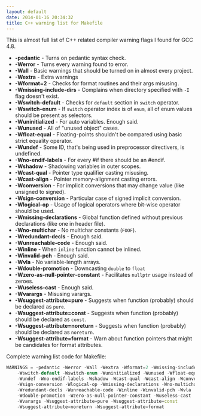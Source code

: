 ```yaml
---
layout: default
date: 2014-01-16 20:34:32
title: C++ warning list for Makefile
---
```


This is almost full list of C++ related compiler warning flags I found for GCC 4.8.

* **-pedantic** - Turns on pedantic syntax check.
* **-Werror** - Turns every warning found to error.
* **-Wall** - Basic warnings that should be turned on in almost every project.
* **-Wextra** - Extra warnings
* **-Wformat=2** - Checks for format routines and their args misusing.
* **-Wmissing-include-dirs** - Complains when directory specified with `-I` flag doesn't exist.
* **-Wswitch-default** - Checks for `default` section in `switch` operator.
* **-Wswitch-enum** - If `switch` operator index is of `enum`, all of enum values should be present as selectors.
* **-Wuninitialized** - For auto variables. Enough said.
* **-Wunused** - All of "unused object" cases.
* **-Wfloat-equal** - Floating-points shouldn't be compared using basic strict equality operator.
* **-Wundef** - Some ID, that's being used in preprocessor directivers, is undefined.
* **-Wno-endif-labels** - For every #if there should be an #endif.
* **-Wshadow** - Shadowing variables in outer scopes.
* **-Wcast-qual** - Pointer type qualifier casting misusing.
* **-Wcast-align** - Pointer memory-alignment casting errors.
* **-Wconversion** - For implicit conversions that may change value (like unsigned to signed).
* **-Wsign-conversion** - Particular case of signed implicit conversion.
* **-Wlogical-op** - Usage of logical operators where bit-wise operator should be used.
* **-Wmissing-declarations** - Global function defined without previous declarations (like one in header file).
* **-Wno-multichar** - No multichar constants (`FOOF`).
* **-Wredundant-decls** - Enough said.
* **-Wunreachable-code** - Enough said.
* **-Winline** - When `inline` function cannot be inlined.
* **-Winvalid-pch** - Enough said.
* **-Wvla** - No variable-length arrays.
* **-Wdouble-promotion** - Downcasting `double` to `float`
* **-Wzero-as-null-pointer-constant** - Facilitates `nullptr` usage instead of zeroes.
* **-Wuseless-cast** - Enough said.
* **-Wvarargs** - Misusing varargs.
* **-Wsuggest-attribute=pure** - Suggests when function (probably) should be declared as `pure`.
* **-Wsuggest-attribute=const** - Suggests when function (probably) should be declared as `const`.
* **-Wsuggest-attribute=noreturn** - Suggests when function (probably) should be declared as `noreturn`.
* **-Wsuggest-attribute=format** - Warn about function pointers that might be candidates for format attributes.

Complete warning list code for Makefile:

```c++
WARNINGS = -pedantic -Werror -Wall -Wextra -Wformat=2 -Wmissing-include-dirs
	-Wswitch-default -Wswitch-enum -Wuninitialized -Wunused -Wfloat-equal
	-Wundef -Wno-endif-labels -Wshadow -Wcast-qual -Wcast-align -Wconversion
	-Wsign-conversion -Wlogical-op -Wmissing-declarations -Wno-multichar
	-Wredundant-decls -Wunreachable-code -Winline -Winvalid-pch -Wvla
	-Wdouble-promotion -Wzero-as-null-pointer-constant -Wuseless-cast
	-Wvarargs -Wsuggest-attribute=pure -Wsuggest-attribute=const
	-Wsuggest-attribute=noreturn -Wsuggest-attribute=format
```
